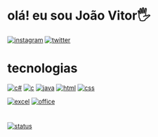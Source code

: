 # olá! eu sou João Vitor🖐️


[![instagram](https://img.shields.io/badge/Instagram-E4405F?style=for-the-badge&logo=instagram&logoColor=white
)](https://www.instagram.com/jbittencourt1/)
[![twitter](https://img.shields.io/badge/Twitter-1DA1F2?style=for-the-badge&logo=twitter&logoColor=white
)](https://x.com/jaobittencourt7)

# tecnologias

[![c#](https://img.shields.io/badge/C%23-239120?style=for-the-badge&logo=c-sharp&logoColor=white
)]()
[![c](https://img.shields.io/badge/C-00599C?style=for-the-badge&logo=c&logoColor=white)]()
[![java](https://img.shields.io/badge/Java-ED8B00?style=for-the-badge&logo=openjdk&logoColor=white
)]()
[![html](https://img.shields.io/badge/HTML5-E34F26?style=for-the-badge&logo=html5&logoColor=white)]()
[![css](https://img.shields.io/badge/CSS3-1572B6?style=for-the-badge&logo=css3&logoColor=white)]()



[![excel](https://img.shields.io/badge/Microsoft_Excel-217346?style=for-the-badge&logo=microsoft-excel&logoColor=white
)]()
[![office](https://img.shields.io/badge/Microsoft_Office-D83B01?style=for-the-badge&logo=microsoft-office&logoColor=white)]()

#

[![status](https://github-readme-stats.vercel.app/api/top-langs/?username=JoaoBittencourt1&layout=donut)](https://github.com/JoaoBittencourt1)


